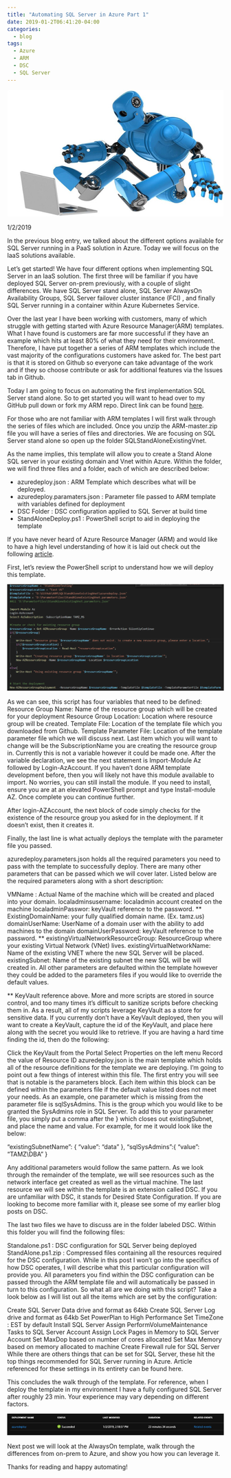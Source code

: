 ```yaml
---
title: "Automating SQL Server in Azure Part 1"
date: 2019-01-2T06:41:20-04:00
categories:
  - blog
tags:
  - Azure
  - ARM
  - DSC
  - SQL Server
---
```


![image0](/assets/images/autosqlpart1image0.png)

1/2/2019

In the previous blog entry, we talked about the different options available for SQL Server running in a PaaS solution in Azure. Today we will focus on the IaaS solutions available.

Let’s get started! We have four different options when implementing SQL Server in an IaaS solution. The first three will be familiar if you have deployed SQL Server on-prem previously, with a couple of slight differences. We have SQL Server stand alone, SQL Server AlwaysOn Availability Groups, SQL Server failover cluster instance (FCI) , and finally SQL Server running in a container within Azure Kubernetes Service.

Over the last year I have been working with customers, many of which struggle with getting started with Azure Resource Manager(ARM) templates. What I have found is customers are far more successful if they have an example which hits at least 80% of what they need for their environment. Therefore, I have put together a series of ARM templates which include the vast majority of the configurations customers have asked for. The best part is that it is stored on Github so everyone can take advantage of the work and if they so choose contribute or ask for additional features via the Issues tab in Github.

Today I am going to focus on automating the first implementation SQL Server stand alone. So to get started you will want to head over to my GitHub pull down or fork my ARM repo. Direct link can be found [here](https://github.com/aultt/ARM).

For those who are not familiar with ARM templates I will first walk through the series of files which are included. Once you unzip the ARM-master.zip file you will have a series of files and directories. We are focusing on SQL Server stand alone so open up the folder SQLStandAloneExistingVnet.

As the name implies, this template will allow you to create a Stand Alone SQL server in your existing domain and Vnet within Azure. Within the folder, we will find three files and a folder, each of which are described below:

- azuredeploy.json : ARM Template which describes what will be deployed.
- azuredeploy.paramaters.json : Parameter file passed to ARM template with variables defined for deployment
- DSC Folder : DSC configuration applied to SQL Server at build time
- StandAloneDeploy.ps1 : PowerShell script to aid in deploying the template

If you have never heard of Azure Resource Manager (ARM) and would like to have a high level understanding of how it is laid out check out the following [article](https://learn.microsoft.com/en-us/azure/azure-resource-manager/management/overview).

First, let’s review the PowerShell script to understand how we will deploy this template.

![image1](/assets/images/autosqlpart1image1.png)

As we can see, this script has four variables that need to be defined:
Resource Group Name: Name of the resource group which will be created for your deployment
Resource Group Location: Location where resource group will be created.
Template File: Location of the template file which you downloaded from Github.
Template Parameter File: Location of the template parameter file which we will discuss next.
Last item which you will want to change will be the SubscriptionName you are creating the resource group in. Currently this is not a variable however it could be made one.
After the variable declaration, we see the next statement is Import-Module Az followed by Login-AzAccount. If you haven’t done ARM template development before, then you will likely not have this module available to import. No worries, you can still install the module. If you need to install, ensure you are at an elevated PowerShell prompt and type Install-module AZ. Once complete you can continue further.

After login-AZAccount, the next block of code simply checks for the existence of the resource group you asked for in the deployment. If it doesn’t exist, then it creates it.

Finally, the last line is what actually deploys the template with the parameter file you passed.

azuredeploy.parameters.json holds all the required parameters you need to pass with the template to successfully deploy. There are many other parameters that can be passed which we will cover later. Listed below are the required parameters along with a short description:

VMName : Actual Name of the machine which will be created and placed into your domain.
localadminsusername: localadmin account created on the machine
localadminPasswor: keyVault reference to the password. **
ExistingDomainName: your fully qualified domain name. (Ex. tamz.us)
domainUserName: UserName of a domain user with the ability to add machines to the domain
domainUserPassword: keyVault reference to the password. **
existingVirtualNetworkResourceGroup: ResourceGroup where your existing Virtual Network (VNet) lives.
existingVirtualNetworkName: Name of the existing VNET where the new SQL Server will be placed.
existingSubnet: Name of the existing subnet the new SQL will be will created in.
All other parameters are defaulted within the template however they could be added to the parameters files if you would like to override the default values.

** KeyVault reference above. More and more scripts are stored in source control, and too many times it’s difficult to sanitize scripts before checking them in. As a result, all of my scripts leverage KeyVault as a store for sensitive data. If you currently don’t have a KeyVault deployed, then you will want to create a KeyVault, capture the id of the KeyVault, and place here along with the secret you would like to retrieve. If you are having a hard time finding the id, then do the following:

Click the KeyVault from the Portal
Select Properties on the left menu
Record the value of Resource ID
azuredeploy.json is the main template which holds all of the resource definitions for the template we are deploying. I’m going to point out a few things of interest within this file. The first entry you will see that is notable is the parameters block. Each item within this block can be defined within the parameters file if the default value listed does not meet your needs. As an example, one parameter which is missing from the parameter file is sqlSysAdmins. This is the group which you would like to be granted the SysAdmins role in SQL Server. To add this to your parameter file, you simply put a comma after the } which closes out existingSubnet, and place the name and value. For example, for me it would look like the below:

“existingSubnetName”: {
“value”: “data”
},
“sqlSysAdmins”:{
“value”: “TAMZ\DBA”
}

Any additional parameters would follow the same pattern. As we look through the remainder of the template, we will see resources such as the network interface get created as well as the virtual machine. The last resource we will see within the template is an extension called DSC. If you are unfamiliar with DSC, it stands for Desired State Configuration. If you are looking to become more familiar with it, please see some of my earlier blog posts on DSC.

The last two files we have to discuss are in the folder labeled DSC. Within this folder you will find the following files:

Standalone.ps1 : DSC configuration for SQL Server being deployed
StandAlone.ps1.zip : Compressed files containing all the resources required for the DSC configuration.
While in this post I won’t go into the specifics of how DSC operates, I will describe what this particular configuration will provide you. All parameters you find within the DSC configuration can be passed through the ARM template file and will automatically be passed in turn to this configuration. So what all are we doing with this script? Take a look below as I will list out all the items which are set by the configuration:

Create SQL Server Data drive and format as 64kb
Create SQL Server Log drive and format as 64kb
Set PowerPlan to High Performance
Set TimeZone : EST by default
Install SQL Server
Assign PerformVolumeMaintenance Tasks to SQL Server Account
Assign Lock Pages in Memory to SQL Server Account
Set MaxDop based on number of cores allocated
Set Max Memory based on memory allocated to machine
Create Firewall rule for SQL Server
While there are others things that can be set for SQL Server, these hit the top things recommended for SQL Server running in Azure. Article referenced for these settings in its entirety can be found here.

This concludes the walk through of the template. For reference, when I deploy the template in my environment I have a fully configured SQL Server after roughly 23 min. Your experience may vary depending on different factors.

![image2](/assets/images/autosqlpart1image2.png)

Next post we will look at the AlwaysOn template, walk through the differences from on-prem to Azure, and show you how you can leverage it.

Thanks for reading and happy automating!
